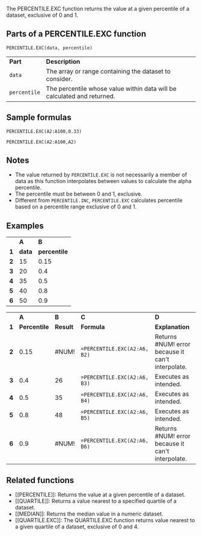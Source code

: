 The PERCENTILE.EXC function returns the value at a given percentile of a dataset, exclusive of 0 and 1.

Parts of a PERCENTILE.EXC function
----------------------------------

`PERCENTILE.EXC(data, percentile)`

|  |  |
| --- | --- |
| **Part** | **Description** |
| `data` | The array or range containing the dataset to consider. |
| `percentile` | The percentile whose value within data will be calculated and returned. |

Sample formulas
---------------

`PERCENTILE.EXC(A2:A100,0.33)`

`PERCENTILE.EXC(A2:A100,A2)`

Notes
-----

* The value returned by `PERCENTILE.EXC` is not necessarily a member of data as this function interpolates between values to calculate the alpha percentile.
* The percentile must be between 0 and 1, exclusive.
* Different from `PERCENTILE.INC`, `PERCENTILE.EXC` calculates percentile based on a percentile range exclusive of 0 and 1.

Examples
--------

|  |  |  |
| --- | --- | --- |
|  | **A** | **B** |
| **1** | **data** | **percentile** |
| **2** | 15 | 0.15 |
| **3** | 20 | 0.4 |
| **4** | 35 | 0.5 |
| **5** | 40 | 0.8 |
| **6** | 50 | 0.9 |

|  |  |  |  |  |
| --- | --- | --- | --- | --- |
|  | **A** | **B** | **C** | **D** |
| **1** | **Percentile** | **Result** | **Formula** | **Explanation** |
| **2** | 0.15 | #NUM! | `=PERCENTILE.EXC(A2:A6, B2)` | Returns #NUM! error because it can't interpolate. |
| **3** | 0.4 | 26 | `=PERCENTILE.EXC(A2:A6, B3)` | Executes as intended. |
| **4** | 0.5 | 35 | `=PERCENTILE.EXC(A2:A6, B4)` | Executes as intended. |
| **5** | 0.8 | 48 | `=PERCENTILE.EXC(A2:A6, B5)` | Executes as intended. |
| **6** | 0.9 | #NUM! | `=PERCENTILE.EXC(A2:A6, B6)` | Returns #NUM! error because it can't interpolate. |

Related functions
-----------------

* [[PERCENTILE]]: Returns the value at a given percentile of a dataset.
* [[QUARTILE]]: Returns a value nearest to a specified quartile of a dataset.
* [[MEDIAN]]: Returns the median value in a numeric dataset.
* [[QUARTILE.EXC]]: The QUARTILE.EXC function returns value nearest to a given quartile of a dataset, exclusive of 0 and 4.